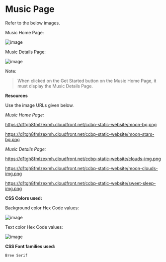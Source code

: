 # Music Page

Refer to the below images.

Music Home Page:

![image](https://user-images.githubusercontent.com/90957976/136041519-53f02348-27eb-4672-9461-d8f04eb46a88.png)

Music Details Page:

![image](https://user-images.githubusercontent.com/90957976/136041622-4d9d330e-96f9-4a62-aebb-9ff35f79e8cb.png)

Note:

> When clicked on the Get Started button on the Music Home Page, it must display the Music Details Page.

**Resources**

Use the image URLs given below.

_Music Home Page:_

https://d1tgh8fmlzexmh.cloudfront.net/ccbp-static-website/moon-bg.png

https://d1tgh8fmlzexmh.cloudfront.net/ccbp-static-website/moon-stars-bg.png

_Music Details Page:_

https://d1tgh8fmlzexmh.cloudfront.net/ccbp-static-website/clouds-img.png

https://d1tgh8fmlzexmh.cloudfront.net/ccbp-static-website/moon-clouds-img.png

https://d1tgh8fmlzexmh.cloudfront.net/ccbp-static-website/sweet-sleep-img.png

**CSS Colors used:**

Background color Hex Code values:

![image](https://user-images.githubusercontent.com/90957976/136041882-776905a6-efcc-4da8-85d5-9cf529bf7c67.png)

Text color Hex Code values:

![image](https://user-images.githubusercontent.com/90957976/136041945-ff8b96ef-4947-4daf-b8ee-eddbaede9154.png)

**CSS Font families used:**

    Bree Serif
